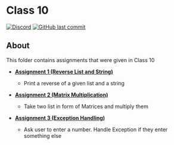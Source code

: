 
# Class 10

[![Discord](https://img.shields.io/discord/987926559480512542?label=discord)](https://discord.gg/R2g75R52GX)
[![GitHub last commit](https://img.shields.io/github/last-commit/archangel4031/JupyterNotebooks?color=%23f54242)](https://github.com/archangel4031/JupyterNotebooks)

## About

This folder contains assignments that were given in Class 10

-  **[Assignment 1 (Reverse List and String)](https://github.com/archangel4031/JupyterNotebooks/blob/master/Class10_Assignment1.ipynb)**
	- Print a reverse of a given list and a string

-  **[Assignment 2 (Matrix Multiplication)](https://github.com/archangel4031/JupyterNotebooks/blob/master/Class10_Assignment2.ipynb)**
	- Take two list in form of Matrices and multiply them

-  **[Assignment 3 (Exception Handling)](https://github.com/archangel4031/JupyterNotebooks/blob/master/Class10_Assignment3.ipynb)**
	- Ask user to enter a number. Handle Exception if they enter something else